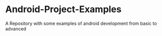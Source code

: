 # Android-Project-Examples
A Repository with some examples of android development from basic to advanced
